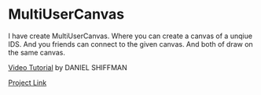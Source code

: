 # MultiUserCanvas
I have create MultiUserCanvas. Where you can create a canvas of a unqiue IDS. And you friends can connect to the given canvas. And both of draw on the same canvas.

[Video Tutorial](https://www.youtube.com/watch?v=bjULmG8fqc8) by DANIEL SHIFFMAN

[Project Link](https://multiusercanvas.herokuapp.com)
